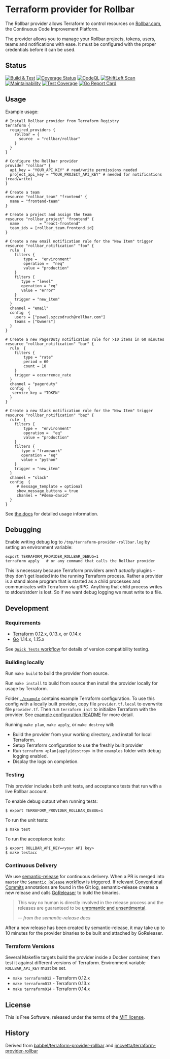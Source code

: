 Terraform provider for Rollbar
==============================

The Rollbar provider allows Terraform to control resources on
[Rollbar.com](https://rollbar.com), the Continuous Code Improvement Platform.

The provider allows you to manage your Rollbar projects, tokens, users,
teams and notifications with ease. It must be configured with the proper credentials before it can
be used.


Status
------

[![Build & Test](https://github.com/rollbar/terraform-provider-rollbar/workflows/Build%20&%20Test/badge.svg)](https://github.com/rollbar/terraform-provider-rollbar/actions)
[![Coverage Status](https://coveralls.io/repos/github/rollbar/terraform-provider-rollbar/badge.svg)](https://coveralls.io/github/rollbar/terraform-provider-rollbar)
[![CodeQL](https://github.com/rollbar/terraform-provider-rollbar/workflows/CodeQL/badge.svg)](https://github.com/rollbar/terraform-provider-rollbar/actions?query=workflow%3ACodeQL)
[![ShiftLeft Scan](https://github.com/rollbar/terraform-provider-rollbar/workflows/ShiftLeft%20Scan/badge.svg)](https://github.com/rollbar/terraform-provider-rollbar/actions?query=workflow%3A%22ShiftLeft+Scan%22)
[![Maintainability](https://api.codeclimate.com/v1/badges/c5097d1a11f6f2310089/maintainability)](https://codeclimate.com/github/rollbar/terraform-provider-rollbar/maintainability)
[![Test Coverage](https://api.codeclimate.com/v1/badges/c5097d1a11f6f2310089/test_coverage)](https://codeclimate.com/github/rollbar/terraform-provider-rollbar/test_coverage)
[![Go Report Card](https://goreportcard.com/badge/github.com/rollbar/terraform-provider-rollbar)](https://goreportcard.com/report/github.com/rollbar/terraform-provider-rollbar)


Usage
-----

Example usage:

```hcl
# Install Rollbar provider from Terraform Registry
terraform {
  required_providers {
    rollbar = {
      source  = "rollbar/rollbar"
    }
  }
}

# Configure the Rollbar provider
provider "rollbar" {
  api_key = "YOUR_API_KEY" # read/write permissions needed
  project_api_key = "YOUR_PROJECT_API_KEY" # needed for notifications (read/write)
}

# Create a team
resource "rollbar_team" "frontend" {
  name = "frontend-team"
}

# Create a project and assign the team
resource "rollbar_project" "frontend" {
  name         = "react-frontend"
  team_ids = [rollbar_team.frontend.id]
}

# Create a new email notification rule for the "New Item" trigger
resource "rollbar_notification" "foo" {
  rule  {
    filters {
        type =  "environment"
        operation =  "neq"
        value = "production"
    }
    filters {
       type = "level"
       operation = "eq"
       value = "error"
    }
    trigger = "new_item"
  }
  channel = "email"
  config  {
    users = ["pawel.szczodruch@rollbar.com"]
    teams = ["Owners"]
  }
}

# Create a new PagerDuty notification rule for >10 items in 60 minutes
resource "rollbar_notification" "bar" {
  rule  {
    filters {
        type = "rate"
        period = 60
        count = 10
    }
    trigger = occurrence_rate
  }
  channel = "pagerduty"
  config  {
   service_key = "TOKEN"
  }
}

# Create a new Slack notification rule for the "New Item" trigger
resource "rollbar_notification" "baz" {
  rule  {
    filters {
        type =  "environment"
        operation =  "eq"
        value = "production"
    }
    filters {
       type = "framework"
       operation = "eq"
       value = "python"
    }
    trigger = "new_item"
  }
  channel = "slack"
  config  {
     # message_template = optional
     show_message_buttons = true
     channel = "#demo-david"
  }
}
```

See [the docs](docs/index.md) for detailed usage information.


Debugging
---------

Enable writing debug log to `/tmp/terraform-provider-rollbar.log` by setting an
environment variable:

```
export TERRAFORM_PROVIDER_ROLLBAR_DEBUG=1
terraform apply   # or any command that calls the Rollbar provider
```

This is necessary because Terraform providers aren’t _actually_ plugins - they
don’t get loaded into the running Terraform process.  Rather a provider is a
stand alone program that is started as a child processes and communicates with
Terraform via gRPC.  Anything that child process writes to stdout/stderr is
lost.  So if we want debug logging we must write to a file.


Development
-----------

### Requirements

- [Terraform](https://www.terraform.io/downloads.html) 0.12.x, 0.13.x, or
  0.14.x
- [Go](https://golang.org/doc/install) 1.14.x, 1.15.x

See [`Quick Tests` workflow](.github/workflows/test.yml) for details of version compatibility testing.



### Building locally

Run `make build` to build the provider from source.

Run `make install` to build from source then install the provider locally for
usage by Terraform.

Folder [`./example`](./example) contains example Terraform configuration. To
use this config with a locally built provider, copy file `provider.tf.local` to
overwrite file `provider.tf`. Then run `terraform init` to initialize Terraform
with the provider. See [example configuration README](./example/README.md) for
more detail.

Running `make plan`, `make apply`, or `make destroy` will:
* Build the provider from your working directory, and install for local
  Terraform.
* Setup Terraform configuration to use the freshly built provider
* Run `terraform <plan|apply|destroy>` in the `examples` folder with debug
  logging enabled.
* Display the logs on completion.


### Testing

This provider includes both unit tests, and acceptance tests that run with a
live Rollbar account.

To enable debug output when running tests:

```shell
$ export TERRAFORM_PROVIDER_ROLLBAR_DEBUG=1
```

To run the unit tests:

```shell
$ make test
```

To run the acceptance tests:

```shell
$ export ROLLBAR_API_KEY=<your API key>
$ make testacc
```


### Continuous Delivery

We use [semantic-release](semantic-release) for continuous delivery. When a PR
is merged into `master` the [`Semantic Release`
workflow](.github/workflows/release.yml) is triggered.  If relevant
[Conventional Commits](https://www.conventionalcommits.org/) annotations are
found in the Git log, semantic-release creates a new release and calls
[GoReleaser](https://goreleaser.com/) to build the binaries.

> This way no human is directly involved in the release process and the releases
are guaranteed to be [unromantic and
unsentimental](http://sentimentalversioning.org/).
>
> _-- from the semantic-release docs_

After a new release has been created by semantic-release, it may take up to 10
minutes for the provider binaries to be built and attached by GoReleaser.


### Terraform Versions

Several Makefile targets build the provider inside a Docker container, then
test it against different versions of Terraform. Environment variable
`ROLLBAR_API_KEY` must be set.

* `make terraform012` - Terraform 0.12.x
* `make terraform013` - Terraform 0.13.x
* `make terraform014` - Terraform 0.14.x


License
-------

This is Free Software, released under the terms of the [MIT license](LICENSE).


History
-------

Derived from
[babbel/terraform-provider-rollbar](https://github.com/babbel/terraform-provider-rollbar)
and
[jmcvetta/terraform-provider-rollbar](https://github.com/jmcvetta/terraform-provider-rollbar)


[latest-release]: https://github.com/rollbar/terraform-provider-rollbar/releases/latest
[requiring-providers]: https://www.terraform.io/docs/configuration/provider-requirements.html#requiring-providers
[semantic-release]: https://github.com/semantic-release/semantic-release
[pub-to-registry]: https://github.com/rollbar/terraform-provider-rollbar/issues/153
